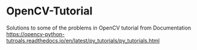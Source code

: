 # OpenCV-Tutorial

Solutions to some of the problems in OpenCV tutorial from Documentation https://opencv-python-tutroals.readthedocs.io/en/latest/py_tutorials/py_tutorials.html
